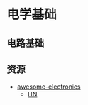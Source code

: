 # 电学基础

## 电路基础


## 资源

- [awesome-electronics](https://github.com/monostable/awesome-electronics)
  - [HN](https://news.ycombinator.com/item?id=13507122)

